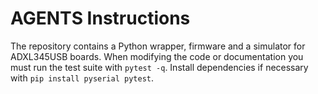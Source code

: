 # AGENTS Instructions

The repository contains a Python wrapper, firmware and a simulator for ADXL345USB boards. When modifying the code or documentation you must run the test suite with `pytest -q`. Install dependencies if necessary with `pip install pyserial pytest`.

